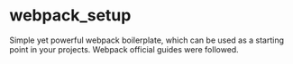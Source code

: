 # webpack_setup
Simple yet powerful webpack boilerplate, which can be used as a starting point in your projects.  Webpack official guides were followed.
